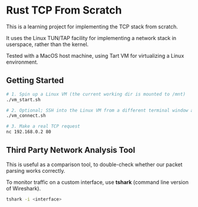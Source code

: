 # Rust TCP From Scratch

This is a learning project for implementing the TCP stack from scratch.

It uses the Linux TUN/TAP facility for implementing a network stack in userspace, rather than the kernel.

Tested with a MacOS host machine, using Tart VM for virtualizing a Linux environment.

## Getting Started

```bash
# 1. Spin up a Linux VM (the current working dir is mounted to /mnt)
./vm_start.sh
```

```bash
# 2. Optional; SSH into the Linux VM from a different terminal window as well
./vm_connect.sh
```

```bash
# 3. Make a real TCP request
nc 192.168.0.2 80
```

## Third Party Network Analysis Tool

This is useful as a comparison tool, to double-check whether our packet parsing works correctly.

To monitor traffic on a custom interface, use **tshark** (command line version of Wireshark).

```bash
tshark -i <interface>
```
